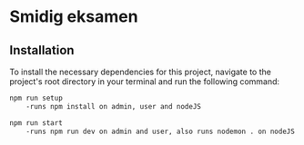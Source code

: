 # Smidig eksamen

## Installation

To install the necessary dependencies for this project, navigate to the project's root directory in your terminal and run the following command:

```bash
npm run setup
    -runs npm install on admin, user and nodeJS

npm run start
    -runs npm run dev on admin and user, also runs nodemon . on nodeJS
